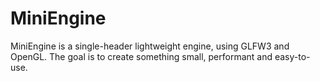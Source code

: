 # MiniEngine

MiniEngine is a single-header lightweight engine, using GLFW3 and OpenGL.
The goal is to create something small, performant and easy-to-use.

